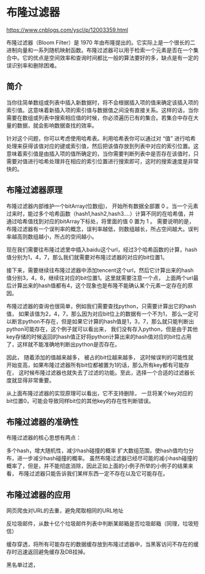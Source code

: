 # 布隆过滤器
https://www.cnblogs.com/yscl/p/12003359.html

布隆过滤器（Bloom Filter）是 1970 年由布隆提出的。它实际上是一个很长的二进制向量和一系列随机映射函数。布隆过滤器可以用于检索一个元素是否在一个集合中。它的优点是空间效率和查询时间都比一般的算法要好的多，缺点是有一定的误识别率和删除困难。

## 简介

当你往简单数组或列表中插入新数据时，将不会根据插入项的值来确定该插入项的索引值。这意味着新插入项的索引值与数据值之间没有直接关系。这样的话，当你需要在数组或列表中搜索相应值的时候，你必须遍历已有的集合。若集合中存在大量的数据，就会影响数据查找的效率。

针对这个问题，你可以考虑使用哈希表。利用哈希表你可以通过对 “值” 进行哈希处理来获得该值对应的键或索引值，然后把该值存放到列表中对应的索引位置。这意味着索引值是由插入项的值所确定的，当你需要判断列表中是否存在该值时，只需要对值进行哈希处理并在相应的索引位置进行搜索即可，这时的搜索速度是非常快的。

## 布隆过滤器原理

布隆过滤器内部维护一个bitArray(位数组)， 开始所有数据全部置 0 。当一个元素过来时，能过多个哈希函数（hash1,hash2,hash3....）计算不同的在哈希值，并通过哈希值找到对应的bitArray下标处，将里面的值 0 置为 1 。 需要说明的是，布隆过滤器有一个误判率的概念，误判率越低，则数组越长，所占空间越大。误判率越高则数组越小，所占的空间越小。

现在我们需要往布隆过滤里中插入baidu这个url，经过3个哈希函数的计算，hash值分别为1，4，7，那么我们就需要对布隆过滤器的对应的bit位置1。

接下来，需要继续往布隆过滤器中添加tencent这个url，然后它计算出来的hash值分别3，4，8，继续往对应的bit位置1。这里就需要注意一个点， 上面两个url最后计算出来的hash值都有4，这个现象也是布隆不能确认某个元素一定存在的原因。

布隆过滤器的查询也很简单，例如我们需要查找python，只需要计算出它的hash值， 如果该值为2，4，7，那么因为对应bit位上的数据有一个不为1， 那么一定可以断言python不存在，但是如果它计算的hash值是1，3，7，那么就只能判断出python可能存在，这个例子就可以看出来， 我们没有存入python，但是由于其他key存储的时候返回的hash值正好将python计算出来的hash值对应的bit位占用了，这样就不能准确地判断出python是否存在。

因此， 随着添加的值越来越多， 被占的bit位越来越多， 这时候误判的可能性就开始变高，如果布隆过滤器所有bit位都被置为1的话，那么所有key都有可能存在， 这时候布隆过滤器也就失去了过滤的功能。至此，选择一个合适的过滤器长度就显得非常重要。

从上面布隆过滤器的实现原理可以看出，它不支持删除， 一旦将某个key对应的bit位置0，可能会导致同样bit位的其他key的存在性判断错误。

## 布隆过滤器的准确性

布隆过滤器的核心思想有两点：

多个hash，增大随机性，减少hash碰撞的概率
扩大数组范围，使hash值均匀分布，进一步减少hash碰撞的概率。
虽然布隆过滤器已经尽可能的减小hash碰撞的概率了，但是，并不能彻底消除，因此正如上面的小例子所举的小例子的结果来看， 布隆过滤器只能告诉我们某样东西一定不存在以及它可能存在。

## 布隆过滤器的应用

网页爬虫对URL的去重，避免爬取相同的URL地址

反垃圾邮件，从数十亿个垃圾邮件列表中判断某邮箱是否垃圾邮箱（同理，垃圾短信）

缓存穿透，将所有可能存在的数据缓存放到布隆过滤器中，当黑客访问不存在的缓存时迅速返回避免缓存及DB挂掉。

黑名单过滤，